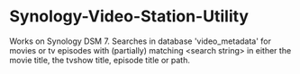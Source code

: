 # Synology-Video-Station-Utility
Works on Synology DSM 7. Searches in database 'video_metadata' for movies or tv episodes with (partially) matching &lt;search string> in either the movie title, the tvshow title, episode title or path.
